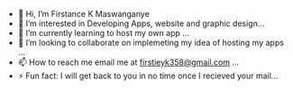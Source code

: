 - 👋 Hi, I’m Firstance K Maswanganye
- 👀 I’m interested in Developing Apps, website and graphic design...
- 🌱 I’m currently learning to host my own app ...
- 💞️ I’m looking to collaborate on implemeting my idea of hosting my apps ...
- 📫 How to reach me  email me at firstieyk358@gmail.com ...
- ⚡ Fun fact:  I will get back to you in no time once I recieved your mail...

<!---
FirstanceK/FirstanceK is a ✨ special ✨ repository because its `README.md` (this file) appears on your GitHub profile.
You can click the Preview link to take a look at your changes.
--->
